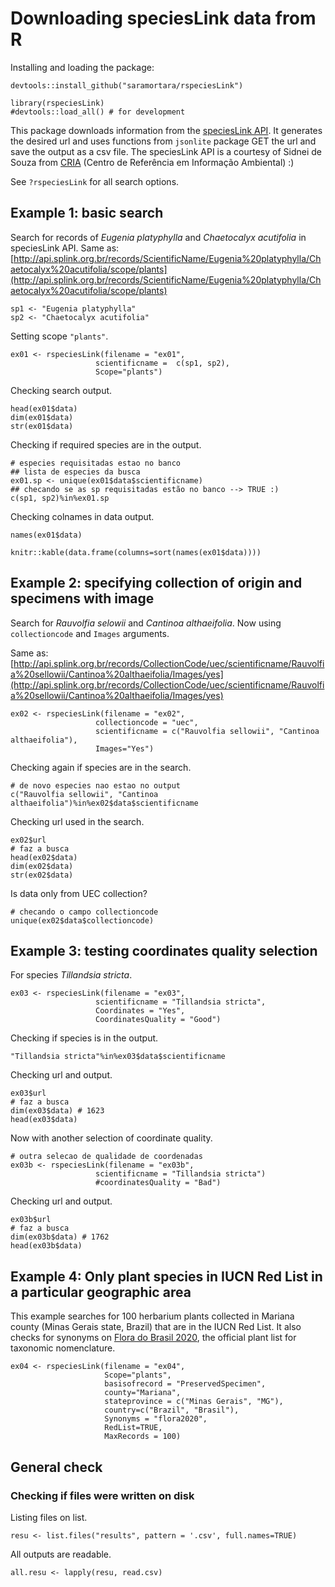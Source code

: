 # Downloading speciesLink data from R

Installing and loading the package:

`devtools::install_github("saramortara/rspeciesLink")`

```{r setup}
library(rspeciesLink)
#devtools::load_all() # for development
```

This package downloads information from the [speciesLink API](http://api.splink.org.br/). It generates the desired url and uses functions from `jsonlite` package GET the url and save the output as a csv file. The speciesLink API is a courtesy of Sidnei de Souza from [CRIA](http://www.cria.org.br/) (Centro de Referência em Informação Ambiental) :)


See `?rspeciesLink` for all search options. 

## Example 1: basic search

Search for records of *Eugenia platyphylla* and *Chaetocalyx acutifolia* in speciesLink API. Same as: [http://api.splink.org.br/records/ScientificName/Eugenia%20platyphylla/Chaetocalyx%20acutifolia/scope/plants](http://api.splink.org.br/records/ScientificName/Eugenia%20platyphylla/Chaetocalyx%20acutifolia/scope/plants)

```{r sp}
sp1 <- "Eugenia platyphylla"
sp2 <- "Chaetocalyx acutifolia"
```

Setting scope `"plants"`. 

```{r ex01}
ex01 <- rspeciesLink(filename = "ex01",
                   scientificname =  c(sp1, sp2),
                   Scope="plants")
```

Checking search output. 

```{r ex01-check01}
head(ex01$data)
dim(ex01$data)
str(ex01$data)
```

Checking if required species are in the output. 

```{r ex01-check02}
# especies requisitadas estao no banco
## lista de especies da busca
ex01.sp <- unique(ex01$data$scientificname)
## checando se as sp requisitadas estão no banco --> TRUE :)
c(sp1, sp2)%in%ex01.sp
```

Checking colnames in data output.

```{r ex01-check03, eval=FALSE}
names(ex01$data)
```

```{r colnames, echo=FALSE}
knitr::kable(data.frame(columns=sort(names(ex01$data))))
```

## Example 2: specifying collection of origin and specimens with image

Search for *Rauvolfia selowii* and *Cantinoa althaeifolia*. Now using `collectioncode` and `Images` arguments.

Same as: [http://api.splink.org.br/records/CollectionCode/uec/scientificname/Rauvolfia%20sellowii/Cantinoa%20althaeifolia/Images/yes](http://api.splink.org.br/records/CollectionCode/uec/scientificname/Rauvolfia%20sellowii/Cantinoa%20althaeifolia/Images/yes)

```{r ex02}
ex02 <- rspeciesLink(filename = "ex02",
                   collectioncode = "uec",
                   scientificname = c("Rauvolfia sellowii", "Cantinoa althaeifolia"),
                   Images="Yes")
```

Checking again if species are in the search. 

```{r ex02-check01}
# de novo especies nao estao no output
c("Rauvolfia sellowii", "Cantinoa althaeifolia")%in%ex02$data$scientificname
```

Checking url used in the search. 

```{r ex02-check02}
ex02$url
# faz a busca
head(ex02$data)
dim(ex02$data)
str(ex02$data)
```

Is data only from UEC collection?

```{r ex02-check03}
# checando o campo collectioncode
unique(ex02$data$collectioncode)
```

## Example 3: testing coordinates quality selection

For species *Tillandsia stricta*. 

```{r ex03}
ex03 <- rspeciesLink(filename = "ex03",
                   scientificname = "Tillandsia stricta",
                   Coordinates = "Yes",
                   CoordinatesQuality = "Good")
```

Checking if species is in the output.

```{r ex03-check01}
"Tillandsia stricta"%in%ex03$data$scientificname
```

Checking url and output.

```{r ex03-check02}
ex03$url
# faz a busca
dim(ex03$data) # 1623
head(ex03$data)
```

Now with another selection of coordinate quality. 

```{r ex03b}
# outra selecao de qualidade de coordenadas
ex03b <- rspeciesLink(filename = "ex03b",
                   scientificname = "Tillandsia stricta")
                   #coordinatesQuality = "Bad")
```

Checking url and output.

```{r ex03b-check01}
ex03b$url
# faz a busca
dim(ex03b$data) # 1762
head(ex03b$data)
```

## Example 4: Only plant species in IUCN Red List in a particular geographic area

This example searches for 100 herbarium plants collected in Mariana county (Minas Gerais state, Brazil) that are in the IUCN Red List. It also checks for synonyms on [Flora do Brasil 2020](http://floradobrasil.jbrj.gov.br/reflora/listaBrasil/PrincipalUC/PrincipalUC.do;jsessionid=4887DC37EAB2ECF4A6754924CFD60AFB#CondicaoTaxonCP), the official plant list for taxonomic nomenclature.  

```{r ex04}
ex04 <- rspeciesLink(filename = "ex04",
                     Scope="plants", 
                     basisofrecord = "PreservedSpecimen",
                     county="Mariana", 
                     stateprovince = c("Minas Gerais", "MG"),
                     country=c("Brazil", "Brasil"),
                     Synonyms = "flora2020",
                     RedList=TRUE,
                     MaxRecords = 100)
```


## General check 

### Checking if files were written on disk

Listing files on list. 

```{r check-resu}
resu <- list.files("results", pattern = '.csv', full.names=TRUE)
```

All outputs are readable.

```{r read-resu}
all.resu <- lapply(resu, read.csv)
```



